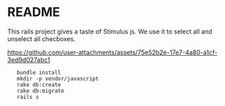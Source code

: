 # README

This rails project gives a taste of Stimulus js. We use it to select all and unselect all checboxes. 


https://github.com/user-attachments/assets/75e52b2e-17e7-4a80-a1cf-3ed9d027abc1


 ```
    bundle install 
    mkdir -p vendor/javascript
    rake db:create 
    rake db:migrate
    rails s
 ```
